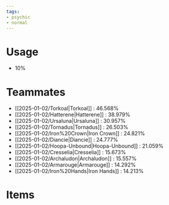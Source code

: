 ```yaml
---
tags:
- psychic
- normal
---
```

# Usage
- 10%
# Teammates
- [[2025-01-02/Torkoal|Torkoal]] : 46.568%
- [[2025-01-02/Hatterene|Hatterene]] : 38.979%
- [[2025-01-02/Ursaluna|Ursaluna]] : 30.957%
- [[2025-01-02/Tornadus|Tornadus]] : 26.503%
- [[2025-01-02/Iron%20Crown|Iron Crown]] : 24.821%
- [[2025-01-02/Diancie|Diancie]] : 24.777%
- [[2025-01-02/Hoopa-Unbound|Hoopa-Unbound]] : 21.059%
- [[2025-01-02/Cresselia|Cresselia]] : 15.673%
- [[2025-01-02/Archaludon|Archaludon]] : 15.557%
- [[2025-01-02/Armarouge|Armarouge]] : 14.292%
- [[2025-01-02/Iron%20Hands|Iron Hands]] : 14.213%
# Items